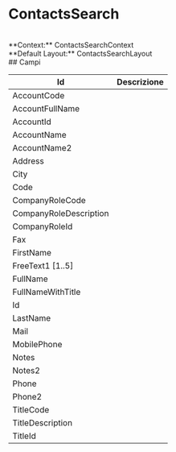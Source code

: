 
# ContactsSearch

<br/>
**Context:** ContactsSearchContext
<br/>
**Default Layout:** ContactsSearchLayout



<br/>
## Campi

| Id | Descrizione | 
| --- | --- | 
| AccountCode |  | 
| AccountFullName |  | 
| AccountId |  | 
| AccountName |  | 
| AccountName2 |  | 
| Address |  | 
| City |  | 
| Code |  | 
| CompanyRoleCode |  | 
| CompanyRoleDescription |  | 
| CompanyRoleId |  | 
| Fax |  | 
| FirstName |  | 
| FreeText1 [1..5] |  | 
| FullName |  | 
| FullNameWithTitle |  | 
| Id |  | 
| LastName |  | 
| Mail |  | 
| MobilePhone |  | 
| Notes |  | 
| Notes2 |  | 
| Phone |  | 
| Phone2 |  | 
| TitleCode |  | 
| TitleDescription |  | 
| TitleId |  | 

